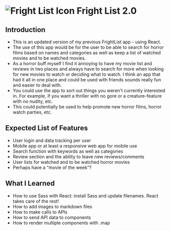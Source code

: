 # ![Fright List Icon](frontend/public/favicon.ico) Fright List 2.0

## Introduction
- This is an updated version of my previous FrightList app - using React.
- The use of this app would be for the user to be able to search for horror films based on names and categories as well as keep a list of watched movies and to be watched movies.
- As a horror buff myself I find it annoying to have my movie list and reviews in two places and always have to search for more when looking for new movies to watch or deciding what to watch. I think an app that had it all in one place and could be used with friends sounds really fun and easier to deal with.
- You could use the app to sort out things you weren't currently interested in. For example, if you want a thriller with no gore or a creature-feature with no nudity, etc.
- This could potentially be used to help promote new horror films, horror watch parties, etc.

## Expected List of Features
- User login and data tracking per user
- Mobile app or at least a responsive web app for mobile use
- Search function with keywords as well as categories
- Review section and the ability to leave new reviews/comments
- User lists for watched and to be watched horror movies
- Perhaps have a “movie of the week”?

## What I Learned
- How to use Sass with React: install Sass and update filenames. React takes care of the rest!
- How to add images to markdown files
- How to make calls to APIs
- How to send API data to components
- How to render multiple components with .map